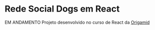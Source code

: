 # Rede Social Dogs em React
EM ANDAMENTO
Projeto desenvolvido no curso de React da [Origamid](https://www.origamid.com)
